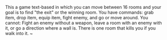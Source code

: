 This a game text-based in which you can move between 16 rooms and your goal is to find "the exit" or the winning room. 
You have  commands: grab item, drop item, equip item, fight enemy, and go or move around.
You cannot: Fight an enemy without a weapon, leave a room with an enemy with it, or go a direction where a wall is.
There is one room that kills you if you walk into it.
~

